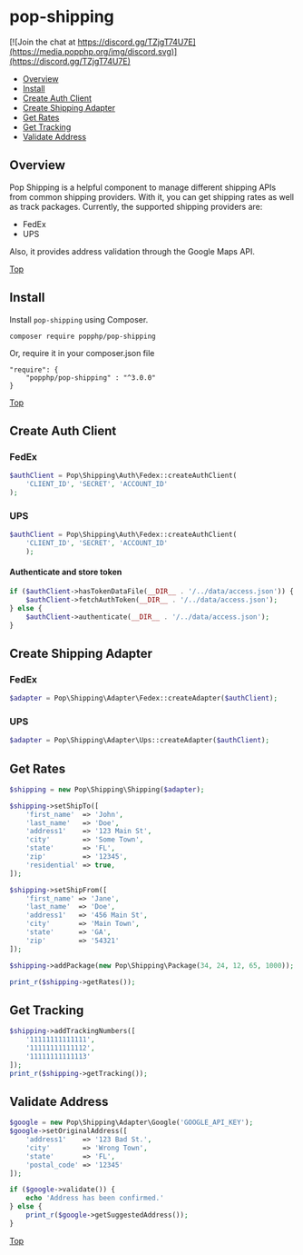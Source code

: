 pop-shipping
=========

[![Join the chat at https://discord.gg/TZjgT74U7E](https://media.popphp.org/img/discord.svg)](https://discord.gg/TZjgT74U7E)

* [Overview](#overview)
* [Install](#install)
* [Create Auth Client](#create-auth-client)
* [Create Shipping Adapter](#create-shipping-adapter)
* [Get Rates](#get-rates)
* [Get Tracking](#get-tracking)
* [Validate Address](#validate-address)

Overview
--------
Pop Shipping is a helpful component to manage different shipping APIs from common shipping providers.
With it, you can get shipping rates as well as track packages. Currently, the supported shipping providers are:

- FedEx
- UPS

Also, it provides address validation through the Google Maps API.

[Top](#pop-shipping)

Install
-------

Install `pop-shipping` using Composer.

    composer require popphp/pop-shipping

Or, require it in your composer.json file

    "require": {
        "popphp/pop-shipping" : "^3.0.0"
    }

[Top](#pop-shipping)

Create Auth Client
------------------

### FedEx

```php
$authClient = Pop\Shipping\Auth\Fedex::createAuthClient(
    'CLIENT_ID', 'SECRET', 'ACCOUNT_ID'
);
```

### UPS

```php
$authClient = Pop\Shipping\Auth\Fedex::createAuthClient(
    'CLIENT_ID', 'SECRET', 'ACCOUNT_ID'
    );
```

#### Authenticate and store token

```php
if ($authClient->hasTokenDataFile(__DIR__ . '/../data/access.json')) {
    $authClient->fetchAuthToken(__DIR__ . '/../data/access.json');
} else {
    $authClient->authenticate(__DIR__ . '/../data/access.json');
}
```

Create Shipping Adapter
-----------------------

### FedEx

```php
$adapter = Pop\Shipping\Adapter\Fedex::createAdapter($authClient);
```

### UPS

```php
$adapter = Pop\Shipping\Adapter\Ups::createAdapter($authClient);
```

Get Rates
---------

```php
$shipping = new Pop\Shipping\Shipping($adapter);

$shipping->setShipTo([
    'first_name'  => 'John',
    'last_name'   => 'Doe',
    'address1'    => '123 Main St',
    'city'        => 'Some Town',
    'state'       => 'FL',
    'zip'         => '12345',
    'residential' => true,
]);

$shipping->setShipFrom([
    'first_name' => 'Jane',
    'last_name'  => 'Doe',
    'address1'   => '456 Main St',
    'city'       => 'Main Town',
    'state'      => 'GA',
    'zip'        => '54321'
]);

$shipping->addPackage(new Pop\Shipping\Package(34, 24, 12, 65, 1000));

print_r($shipping->getRates());
```

Get Tracking
------------

```php
$shipping->addTrackingNumbers([
    '11111111111111',
    '11111111111112',
    '11111111111113'
]);
print_r($shipping->getTracking());
```

Validate Address
----------------

```php
$google = new Pop\Shipping\Adapter\Google('GOOGLE_API_KEY');
$google->setOriginalAddress([
    'address1'    => '123 Bad St.',
    'city'        => 'Wrong Town',
    'state'       => 'FL',
    'postal_code' => '12345'
]);

if ($google->validate()) {
    echo 'Address has been confirmed.'
} else {
    print_r($google->getSuggestedAddress());
}
```

[Top](#pop-shipping)
